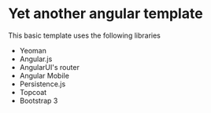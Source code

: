 Yet another angular template
===============
 
This basic template uses the following libraries

* Yeoman
* Angular.js
* AngularUI's router
* Angular Mobile
* Persistence.js
* Topcoat 
* Bootstrap 3

